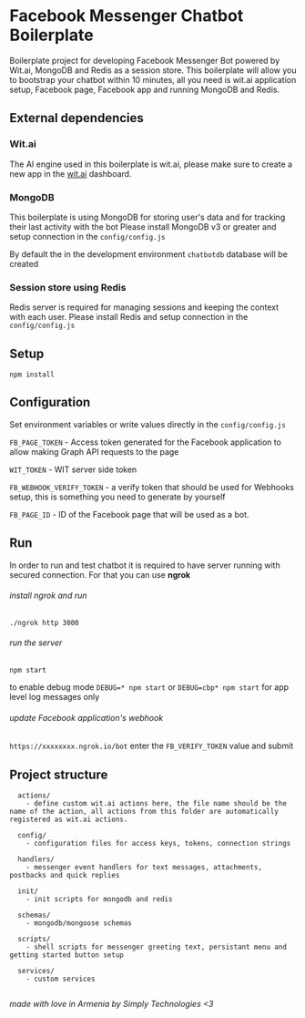 # Facebook Messenger Chatbot Boilerplate
Boilerplate project for developing Facebook Messenger Bot powered by Wit.ai, MongoDB and Redis as a session store.
This boilerplate will allow you to bootstrap your chatbot within 10 minutes, all you need is wit.ai application setup, Facebook page, Facebook app and running MongoDB and Redis.


## External dependencies 

### Wit.ai

The AI engine used in this boilerplate is wit.ai, please make sure to create a new app in the [wit.ai](https://wit.ai/) dashboard. 


### MongoDB 

This boilerplate is using MongoDB for storing user's data and for tracking their last activity with the bot
Please install MongoDB v3 or greater and setup connection in the `config/config.js` 

By default the in the development environment `chatbotdb` database will be created 

### Session store using Redis

Redis server is required for managing sessions and keeping the context with each user.
Please install Redis and setup connection in the `config/config.js`


## Setup

`npm install`

## Configuration

Set environment variables or write values directly in the `config/config.js`

`FB_PAGE_TOKEN` - Access token generated for the Facebook application to allow making Graph API requests to the page

`WIT_TOKEN` - WIT server side token

`FB_WEBHOOK_VERIFY_TOKEN` - a verify token that should be used for Webhooks setup, this is something you need to generate by yourself

`FB_PAGE_ID` - ID of the Facebook page that will be used as a bot.


## Run

In order to run and test chatbot it is required to have server running with secured connection. For that you can use **ngrok**

###### install ngrok and run

`./ngrok http 3000`

###### run the server
`npm start`

to enable debug mode 
`DEBUG=* npm start` or `DEBUG=cbp* npm start` for app level log messages only

###### update Facebook application's webhook 
`https://xxxxxxxx.ngrok.io/bot`
enter the `FB_VERIFY_TOKEN` value and submit



## Project structure
```
  actions/ 
    - define custom wit.ai actions here, the file name should be the name of the action, all actions from this folder are automatically registered as wit.ai actions.
    
  config/
    - configuration files for access keys, tokens, connection strings
    
  handlers/
    - messenger event handlers for text messages, attachments, postbacks and quick replies
    
  init/
    - init scripts for mongodb and redis
    
  schemas/ 
    - mongodb/mongoose schemas 
    
  scripts/ 
    - shell scripts for messenger greeting text, persistant menu and getting started button setup
    
  services/ 
    - custom services
  
```

*made with love in Armenia by Simply Technologies <3*
